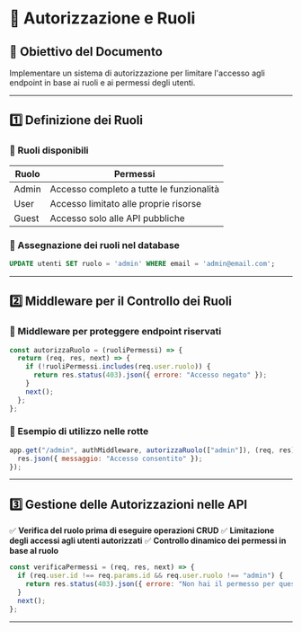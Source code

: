 # 📌 Autorizzazione e Ruoli

## 🎯 Obiettivo del Documento

Implementare un sistema di autorizzazione per limitare l'accesso agli endpoint in base ai ruoli e ai permessi degli utenti.

---

## 1️⃣ Definizione dei Ruoli

### 🔹 Ruoli disponibili

|Ruolo|Permessi|
|---|---|
|Admin|Accesso completo a tutte le funzionalità|
|User|Accesso limitato alle proprie risorse|
|Guest|Accesso solo alle API pubbliche|

### 🔹 Assegnazione dei ruoli nel database

```sql
UPDATE utenti SET ruolo = 'admin' WHERE email = 'admin@email.com';
```

---

## 2️⃣ Middleware per il Controllo dei Ruoli

### 🔹 Middleware per proteggere endpoint riservati

```js
const autorizzaRuolo = (ruoliPermessi) => {
  return (req, res, next) => {
    if (!ruoliPermessi.includes(req.user.ruolo)) {
      return res.status(403).json({ errore: "Accesso negato" });
    }
    next();
  };
};
```

### 🔹 Esempio di utilizzo nelle rotte

```js
app.get("/admin", authMiddleware, autorizzaRuolo(["admin"]), (req, res) => {
  res.json({ messaggio: "Accesso consentito" });
});
```

---

## 3️⃣ Gestione delle Autorizzazioni nelle API

✅ **Verifica del ruolo prima di eseguire operazioni CRUD** ✅ **Limitazione degli accessi agli utenti autorizzati** ✅ **Controllo dinamico dei permessi in base al ruolo**

```js
const verificaPermessi = (req, res, next) => {
  if (req.user.id !== req.params.id && req.user.ruolo !== "admin") {
    return res.status(403).json({ errore: "Non hai il permesso per questa operazione" });
  }
  next();
};
```

---
